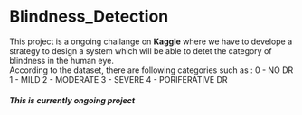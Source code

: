 # Blindness_Detection

This project is a ongoing challange on <b>Kaggle</b> where we have to develope a strategy to design a system which will be able to detet the category of blindness in the human eye.
<br>
According to the dataset, there are following categories such as :
    0 - NO DR
    1 - MILD
    2 - MODERATE
    3 - SEVERE
    4 - PORIFERATIVE DR

<h5><b>This is currently ongoing project</b></h5>
